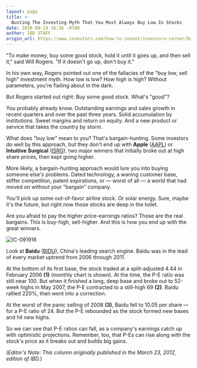 ```yaml
---
layout: page
title: >-
  Busting The Investing Myth That You Must Always Buy Low In Stocks
date: 2016-09-19 16:36 -0700
author: IBD STAFF
origin_url: https://www.investors.com/how-to-invest/investors-corner/busting-the-investing-myth-that-you-must-always-buy-low-in-stocks
---
```





"To make money, buy some good stock, hold it until it goes up, and then sell it," said Will Rogers. "If it doesn't go up, don't buy it."


In his own way, Rogers pointed out one of the fallacies of the "buy low, sell high" investment myth. How low is low? How high is high? Without parameters, you're flailing about in the dark.


But Rogers started out right: Buy some good stock. What's "good"?


You probably already know. Outstanding earnings and sales growth in recent quarters and over the past three years. Solid accumulation by institutions. Sweet margins and return on equity. And a new product or service that takes the country by storm.


What does "buy low" mean to you? That's bargain-hunting. Some investors do well by this approach, but they don't end up with **Apple** ([AAPL](https://research.investors.com/quote.aspx?symbol=AAPL)) or **Intuitive Surgical** ([ISRG](https://research.investors.com/quote.aspx?symbol=ISRG)), two major winners that initially broke out at high share prices, then kept going higher.


More likely, a bargain-hunting approach would lure you into buying someone else's problems. Dated technology, a waning customer base, stiffer competition, patent expirations, or — worst of all — a world that had moved on without your "bargain" company.


You'll pick up some out-of-favor airline stock. Or solar energy. Sure, maybe it's the future, but right now those stocks are deep in the toilet.


Are you afraid to pay the higher price-earnings ratios? Those are the real bargains. This is buy-high, sell-higher. And this is how you end up with the great winners.


![IC-091916](https://www.investors.com/wp-content/uploads/2016/09/IC-091916.jpg)


Look at **Baidu** ([BIDU](https://research.investors.com/quote.aspx?symbol=BIDU)), China's leading search engine. Baidu was in the lead of every market uptrend from 2006 through 2011.


At the bottom of its first base, the stock traded at a split-adjusted 4.44 in February 2006 **(1)** (monthly chart is shown). At the time, the P-E ratio was still near 100. But when it finished a long, deep base and broke out to 52-week highs in May 2007, the P-E contracted to a still-high 69 **(2)**. Baidu rallied 220%, then went into a correction.


At the worst of the panic selling of 2008 **(3)**, Baidu fell to 10.05 per share — for a P-E ratio of 24. But the P-E rebounded as the stock formed new bases and hit new highs.


So we can see that P-E ratios can fall, as a company's earnings catch up with optimistic projections. Remember, too, that P-Es can rise along with the stock's price as it breaks out and builds big gains.


(*Editor's Note: This column originally published in the March 23, 2012, edition of IBD.*)


 




